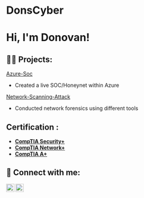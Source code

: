 # DonsCyber
<h1>Hi, I'm Donovan! </h1>

<h2>👨‍💻 Projects:</h2>

[Azure-Soc](https://github.com/Donovanwbs/Azure-SOC)

- Created a live SOC/Honeynet within Azure

[Network-Scanning-Attack](https://github.com/Donovanwbs/Network-Scanning-Attack)

- Conducted network forensics using different tools 

<h2> Certification :</h2>

- **[CompTIA Security+](https://www.credly.com/badges/41728625-048e-43f7-99c0-934dce63b3dc/linked_in?t=rz3ho6)**
- **[CompTIA Network+](https://www.credly.com/badges/e86d379b-7448-470d-b688-6835581f4f54)**
- **[CompTIA A+](http://www.credly.com/badges/f717c809-0ab9-4f5b-91b7-c2af0c1bacf1/linked_in?t+sefhdr)**


<h2> 🤳 Connect with me:</h2>

[<img align="left" alt="DonovanDavis | LinkedIn" width="22px" src="https://cdn.jsdelivr.net/npm/simple-icons@v3/icons/linkedin.svg" />][linkedin]



[linkedin]: https://www.linkedin.com/in/donovan-davis407/


[<img align="left" alt="DonovanDavis | Medium" width="22px" src="https://cdn.jsdelivr.net/npm/simple-icons@v3/icons/medium.svg" />][medium]

[medium]: https://medium.com/@donovancbw01



<!--
**joshmadakor1/joshmadakor1** is a ✨ _special_ ✨ repository because its `README.md` (this file) appears on your GitHub profile.

Here are some ideas to get you started:

- 🔭 I’m currently working on ...
- 🌱 I’m currently learning ...
- 👯 I’m looking to collaborate on ...
- 🤔 I’m looking for help with ...
- 💬 Ask me about ...
- 📫 How to reach me: ...
- 😄 Pronouns: ...
- ⚡ Fun fact: ...
